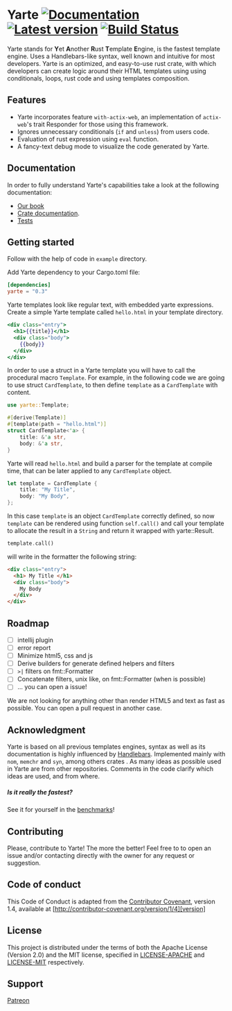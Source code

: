 # Yarte [![Documentation](https://docs.rs/yarte/badge.svg)](https://docs.rs/yarte/) [![Latest version](https://img.shields.io/crates/v/yarte.svg)](https://crates.io/crates/yarte) [![Build Status](https://travis-ci.org/botika/yarte.svg?branch=master)](https://travis-ci.org/botika/yarte)
Yarte stands for **Y**et **A**nother **R**ust **T**emplate **E**ngine, 
is the fastest template engine. Uses a Handlebars-like syntax, 
well known and intuitive for most developers. Yarte is an optimized, and easy-to-use 
rust crate, with which developers can create logic around their 
HTML templates using using conditionals, loops, rust code 
and using templates composition. 

## Features
- Yarte incorporates feature `with-actix-web`, an 
implementation of `actix-web`'s trait Responder for those using this framework.
- Ignores unnecessary conditionals (`if` and `unless`) from users code.
- Evaluation of rust expression using `eval` function.
- A fancy-text debug mode to visualize the code generated by Yarte.

## Documentation
In order to  fully understand Yarte's capabilities take a look at the following documentation:
 - [Our book](https://yarte.netlify.com/)
 - [Crate documentation](https://docs.rs/yarte/).
 - [Tests](./yarte/tests)

## Getting started
Follow with the help of code in `example` directory.

Add Yarte dependency to your Cargo.toml file:

```toml
[dependencies]
yarte = "0.3"
```
Yarte templates look like regular text, with embedded yarte expressions. 
Create a simple Yarte template called `hello.html` in your template directory.

```handlebars
<div class="entry">
  <h1>{{title}}</h1>
  <div class="body">
    {{body}}
  </div>
</div>
```


In order to use a struct in a Yarte template  you will have to call 
the procedural macro `Template`. For example, in the following 
code we are going to use struct `CardTemplate`, to then 
define `template` as a `CardTemplate` with content. 

```rust
use yarte::Template;

#[derive(Template)]
#[template(path = "hello.html")]
struct CardTemplate<'a> {
    title: &'a str,
    body: &'a str,
}
```
Yarte will read `hello.html` and build a parser for the template at compile time,
that can be later applied to any `CardTemplate` object.

```rust
let template = CardTemplate {
    title: "My Title",
    body: "My Body",
};
```

In this case `template` is an object `CardTemplate` correctly defined, so now `template` 
can be rendered using function `self.call()` and call your template to allocate the 
result in a `String` and return it wrapped with yarte::Result.

```rust
template.call()
```
will write in the formatter the following string:
```html
<div class="entry">
  <h1> My Title </h1>
  <div class="body">
    My Body
  </div>
</div>
```

## Roadmap
- [ ] intellij plugin
- [ ] error report
- [ ] Minimize html5, css and js
- [ ] Derive builders for generate defined helpers and filters
- [ ] `>|` filters on fmt::Formatter
- [ ] Concatenate filters, unix like, on fmt::Formatter (when is possible)
- [ ] ... you can open a issue!

We are not looking for anything other than render HTML5 and text as fast as possible. 
You can open a pull request in another case.

## Acknowledgment
Yarte is based on all previous templates engines, syntax as well as its documentation 
is highly influenced by [Handlebars][handlebars]. Implemented mainly with `nom`, 
`memchr` and `syn`, among others crates . As many ideas as possible used in 
Yarte are from other repositories. Comments in the code clarify which ideas are used, 
and  from where.


##### Is it really the fastest?
 See it for yourself in the [benchmarks][bench]!

[bench]: https://gitlab.com/botika/template-benchmarks-rs
[handlebars]: https://handlebarsjs.com/ 

## Contributing

Please, contribute to Yarte! The more the better! Feel free to to open an issue and/or contacting directly with the 
owner for any request or suggestion.


## Code of conduct
This Code of Conduct is adapted from the [Contributor Covenant][homepage], version 1.4, available at [http://contributor-covenant.org/version/1/4][version]

[homepage]: http://contributor-covenant.org
[version]: http://contributor-covenant.org/version/1/4/

## License
This project is distributed under the terms of both the Apache License (Version 2.0) and the MIT license, specified in 
[LICENSE-APACHE](LICENSE-APACHE) and [LICENSE-MIT](LICENSE-MIT) respectively.

## Support
[Patreon][patreon]

[patreon]: https://www.patreon.com/r_iendo 